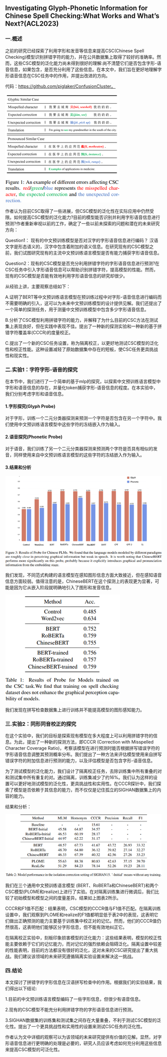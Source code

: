 ## Investigating Glyph-Phonetic Information for Chinese Spell Checking:What Works and What’s Next?(ACL2023) 
### 一.概述
之前的研究已经探索了利用字形和发音等信息来提高CSC(Chinese Spell Checking)模型识别拼错字符的能力，并在公共数据集上取得了较好的准确率。然而，这些CSC模型的泛化能力尚未得到很好的理解:尚不清楚它们是否包含字形-语音信息，如果包含，是否充分利用了这些信息。在本文中，我们旨在更好地理解字形语音信息在CSC任务中的作用，并提出改进的方向。

代码：https://github.com/piglaker/ConfusionCluster。

![](./1.png)

作者认为目前CSC取得了一些进展，但CSC模型的泛化性在实际应用中仍然受限。如何提高CSC模型的泛化能力?目前的模型能否识别并利用字形语音信息进行预测?作者重新审视以前的工作，确定了一些以前未探索的问题和潜在的未来研究方向：

Question1： 现有的中文预训练模型是否对汉字的字形语音信息进行编码？ 汉语文字是形态语义的，汉字中包含着附加的语义信息。在研究现有的CSC模型之前，我们试图研究现有的主流中文预训练语言模型是否有能力捕获字形语音信息。

Question2：现有的CSC模型是否充分利用拼错字符的字形语音信息进行预测?在CSC任务中引入字形语音信息可以帮助识别拼错字符，提高模型的性能。然而，现有的CSC模型是否能有效地利用字形语音信息的研究却很少。

从经验上讲，主要观察总结如下：

A.证明了BERT等中文预训练语言模型在预训练过程中对字形-语音信息进行编码而不需要明确的引入，这可以为未来中文预训练模型的设计提供见解。我们还提出了一个简单的探测任务，用于测量中文预训练模型中包含多少字形语音信息。

B.分析了CSC模型利用拼错字符的能力，并解释了为什么目前的CSC方法在测试集上表现良好，但在实践中表现不佳。提出了一种新的探测实验和一种新的基于拼错字符覆盖率(CCCR)的度量校正。

C.提出了一个新的CSC任务设置，称为隔离校正，以更好地测试CSC模型的泛化性和校正性能。这种设置减轻了原始数据集中存在的短板，使CSC任务更具挑战性和现实性。
### 二.实验1：字符字形-语音的探究
在本节中，我们进行了一个简单的基于mlp的探究，以探索中文预训练语言模型中字形和语音信息的存在，并量化token捕获字形-语音信息的程度。在本实验中，我们分别考虑字形和语音信息。
#### 1.字形探究(Glyph Probe)
对于字形，训练一个二元分类器探测来预测一个字符是否包含在另一个字符中。我们使用中文预训练语言模型中这些字符的冻结嵌入作为输入。
#### 2.语音探究(Phonetic Probe)
对于语音，我们训练了另一个二元分类器探测来预测两个字符是否具有相似的发音，同样使用来自中文预训练语言模型的这些字符的冻结嵌入作为输入。
#### 3.结果和分析
![](./2.png)

我们发现，不同范式构建的语言模型在感知图形信息方面大致接近，但在感知语音信息方面较弱。值得注意的是，ChineseBERT在这个探测上的表现更为显著，可能是因为它从嵌入阶段就明确地引入了图形和发音信息。

![](./3.png)

我们发现在拼写检查数据集上进行训练并不能提高模型的图形感知能力。
### 三.实验2：同形同音校正的探究
在这个实验中，我们的目标是探索现有模型在多大程度上可以利用拼错字符的信息。为此，提出了一种新的探测方法，即CCCR (Correction with Misspelled Character Coverage Ratio)，考察该模型在进行预测时能否根据拼写错误字符的字形语音信息调整其预测概率分布。我们提出了一种方法来评估模型使用来自拼写错误字符的附加信息进行预测的能力，以及评估模型是否包含字形-语音信息。

为了测试模型的泛化能力，我们设计了隔离校正任务，去除训练集中所有重叠的对和测试集中所有重复的对。通过隔离，训练集减少了约16%。我们认为这样的设置可以更好地测试模型的泛化性，更具挑战性和实用性。在CCCR探针中，我们探索了模型是否依赖于其信息的能力，而不仅仅是记住孤立的SIGHAN数据集上的内容的能力。

结果和分析：

![](./4.png)

我们在三个通用中文预训练语言模型 (BERT、RoBERTa和ChineseBERT)和两个CSC模型(PLOME和realize)上进行了实验。在对隔离训练集进行微调后，我们比较了初始模型和模型之间的度量差异。结果如上图表2所示。

CCCR和F1值不匹配：结果表明，CSC模型的CCCR值与F1值不匹配。在隔离训练设置中，我们观察到PLOME和realize的F1值都明显低于表2中的表现，这表明它们做出正确预测的能力主要基于训练集中校正对的记忆。然而，他们的CCCR值仍然很高，这表明他们能够区分字形信息，但不能有效地纠正它。

在隔离校正实验中，刻板印象损害模型的泛化能力：这些结果表明，模型的校正性能主要依赖于它们的记忆能力，而对记忆的强烈依赖会阻碍泛化。隔离设置中较差的性能表明，目前的方法都没有很好的泛化，这对未来的CSC研究提出了重大挑战。我们建议该领域的未来研究遵循隔离实验设置来解决这一挑战。
### 四.结论
本文探讨了拼错字的字形信息在汉语拼写检查中的作用。根据我们的实验结果，我们得出以下结论:

1.目前的中文预训练语言模型编码了一些字形信息，但很少有语音信息。

2.现有的CSC模型不能充分利用拼错字符的字形语音信息进行预测。

3.SIGHAN数据集的训练集和测试集之间存在大量重叠，不利于测试CSC模型的泛化性。提出了一个更具挑战性和实用性的设置来测试CSC任务的泛化性。

作者认为文中详细的观察可以为该领域的未来研究提供有价值的见解。显然，对字形语音信息进行更明确的处理是必要的，研究人员应该考虑如何充分利用这些信息来提高CSC模型的可泛化性。